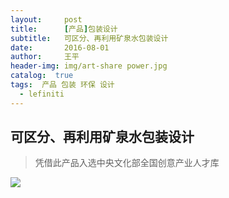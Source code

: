 ```yaml
---
layout:     post
title:      [产品]包装设计
subtitle:   可区分、再利用矿泉水包装设计
date:       2016-08-01
author:     王平
header-img: img/art-share power.jpg
catalog:  true
tags:  产品 包装 环保 设计 
  - lefiniti
---
```


## 可区分、再利用矿泉水包装设计

> 凭借此产品入选中央文化部全国创意产业人才库



![](https://ws4.sinaimg.cn/large/0069RVTdgy1fu22j1yz8dj31jk2007wh.jpg)
